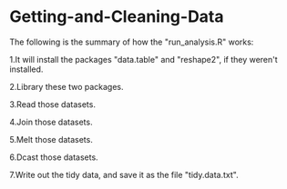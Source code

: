 # Getting-and-Cleaning-Data
The following is the summary of how the "run_analysis.R" works:

1.It will install the packages "data.table" and "reshape2", if they weren't installed.

2.Library these two packages.

3.Read those datasets.

4.Join those datasets.

5.Melt those datasets.

6.Dcast those datasets.

7.Write out the tidy data, and save it as the file "tidy.data.txt".

